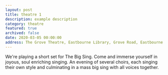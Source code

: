 ```yaml
---
layout: post
title: theatre 1
description: example description
category: theatre
featured: true
archived: false
date: 2020-03-05 00:00:00
address: The Grove Theatre, Eastbourne Library, Grove Road, Eastbourne
---
```


We're playing a short set for The Big Sing. Come and immerse yourself in joyous, soul enriching singing. An evening of several choirs, each singing their own style and culminating in a mass big sing with all voices together. 